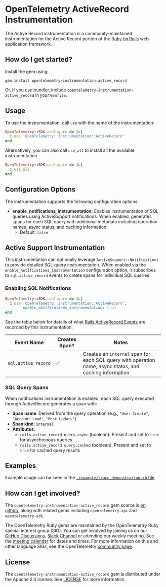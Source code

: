 # OpenTelemetry ActiveRecord Instrumentation

The Active Record instrumentation is a community-maintained instrumentation for the Active Record portion of the [Ruby on Rails][rails-home] web-application framework.

## How do I get started?

Install the gem using:

```console
gem install opentelemetry-instrumentation-active_record
```

Or, if you use [bundler][bundler-home], include `opentelemetry-instrumentation-active_record` in your `Gemfile`.

## Usage

To use the instrumentation, call `use` with the name of the instrumentation:

```ruby
OpenTelemetry::SDK.configure do |c|
  c.use 'OpenTelemetry::Instrumentation::ActiveRecord'
end
```

Alternatively, you can also call `use_all` to install all the available instrumentation.

```ruby
OpenTelemetry::SDK.configure do |c|
  c.use_all
end
```

## Configuration Options

The instrumentation supports the following configuration options:

- **enable_notifications_instrumentation:** Enables instrumentation of SQL queries using ActiveSupport notifications. When enabled, generates spans for each SQL query with additional metadata including operation names, async status, and caching information.
  - Default: `false`

## Active Support Instrumentation

This instrumentation can optionally leverage `ActiveSupport::Notifications` to provide detailed SQL query instrumentation. When enabled via the `enable_notifications_instrumentation` configuration option, it subscribes to `sql.active_record` events to create spans for individual SQL queries.

### Enabling SQL Notifications

```ruby
OpenTelemetry::SDK.configure do |c|
  c.use 'OpenTelemetry::Instrumentation::ActiveRecord',
        enable_notifications_instrumentation: true
end
```

See the table below for details of what [Rails ActiveRecord Events](https://guides.rubyonrails.org/active_support_instrumentation.html#active-record) are recorded by this instrumentation:

| Event Name | Creates Span? | Notes |
| - | - | - |
| `sql.active_record` | :white_check_mark: | Creates an `internal` span for each SQL query with operation name, async status, and caching information |

### SQL Query Spans

When notifications instrumentation is enabled, each SQL query executed through ActiveRecord generates a span with:

- **Span name**: Derived from the query operation (e.g., `"User Create"`, `"Account Load"`, `"Post Update"`)
- **Span kind**: `internal`
- **Attributes**:
  - `rails.active_record.query.async` (boolean): Present and set to `true` for asynchronous queries
  - `rails.active_record.query.cached` (boolean): Present and set to `true` for cached query results

## Examples

Example usage can be seen in the [`./example/trace_demonstration.rb` file](https://github.com/open-telemetry/opentelemetry-ruby-contrib/blob/main/instrumentation/active_record/example/trace_demonstration.rb)

## How can I get involved?

The `opentelemetry-instrumentation-active_record` gem source is [on github][repo-github], along with related gems including `opentelemetry-api` and `opentelemetry-sdk`.

The OpenTelemetry Ruby gems are maintained by the OpenTelemetry Ruby special interest group (SIG). You can get involved by joining us on our [GitHub Discussions][discussions-url], [Slack Channel][slack-channel] or attending our weekly meeting. See the [meeting calendar][community-meetings] for dates and times. For more information on this and other language SIGs, see the OpenTelemetry [community page][ruby-sig].

## License

The `opentelemetry-instrumentation-active_record` gem is distributed under the Apache 2.0 license. See [LICENSE][license-github] for more information.

[bundler-home]: https://bundler.io
[repo-github]: https://github.com/open-telemetry/opentelemetry-ruby
[license-github]: https://github.com/open-telemetry/opentelemetry-ruby-contrib/blob/main/LICENSE
[ruby-sig]: https://github.com/open-telemetry/community#ruby-sig
[community-meetings]: https://github.com/open-telemetry/community#community-meetings
[slack-channel]: https://cloud-native.slack.com/archives/C01NWKKMKMY
[discussions-url]: https://github.com/open-telemetry/opentelemetry-ruby/discussions
[rails-home]: https://rubyonrails.org/
